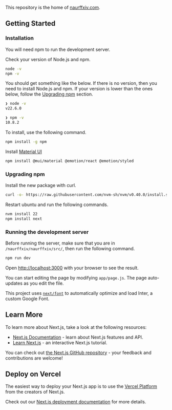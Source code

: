 This repository is the home of [naurffxiv.com](https://naurffxiv.com/).

## Getting Started

### Installation
You will need npm to run the development server.

Check your version of Node.js and npm.
```bash
node -v
npm -v
```

You should get something like the below. If there is no version, then you need to install Node.js and npm. If your version is lower than the ones below, follow the [Upgrading npm](#upgrade-npm) section.
```bash
❯ node -v
v22.6.0

❯ npm -v
10.8.2
```

To install, use the following command.
```bash
npm install -g npm
```

Install [Material UI](https://mui.com/)
```bash
npm install @mui/material @emotion/react @emotion/styled
```

### <a name="upgrade-npm"></a>Upgrading npm

Install the new package with curl.
```bash
curl -o- https://raw.githubusercontent.com/nvm-sh/nvm/v0.40.0/install.sh | bash
```

Restart ubuntu and run the following commands.
```bash
nvm install 22
npm install next
```

### Running the development server
Before running the server, make sure that you are in `/naurffxiv/naurffxiv/src/`, then run the following command.

```bash
npm run dev
```

Open [http://localhost:3000](http://localhost:3000) with your browser to see the result.

You can start editing the page by modifying `app/page.js`. The page auto-updates as you edit the file.

This project uses [`next/font`](https://nextjs.org/docs/basic-features/font-optimization) to automatically optimize and load Inter, a custom Google Font.

## Learn More

To learn more about Next.js, take a look at the following resources:

- [Next.js Documentation](https://nextjs.org/docs) - learn about Next.js features and API.
- [Learn Next.js](https://nextjs.org/learn) - an interactive Next.js tutorial.

You can check out [the Next.js GitHub repository](https://github.com/vercel/next.js/) - your feedback and contributions are welcome!

## Deploy on Vercel

The easiest way to deploy your Next.js app is to use the [Vercel Platform](https://vercel.com/new?utm_medium=default-template&filter=next.js&utm_source=create-next-app&utm_campaign=create-next-app-readme) from the creators of Next.js.

Check out our [Next.js deployment documentation](https://nextjs.org/docs/deployment) for more details.

